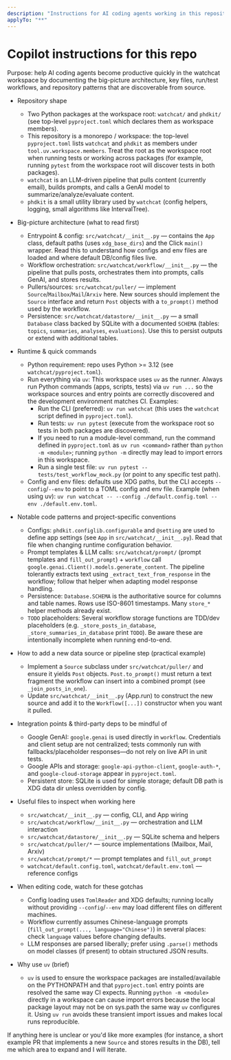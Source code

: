 ```yaml
---
description: "Instructions for AI coding agents working in this repository"
applyTo: "**"
---
```


# Copilot instructions for this repo

Purpose: help AI coding agents become productive quickly in the watchcat workspace by
documenting the big-picture architecture, key files, run/test workflows, and repository
patterns that are discoverable from source.

- Repository shape
  - Two Python packages at the workspace root: `watchcat/` and `phdkit/` (see top-level
    `pyproject.toml` which declares them as workspace members).
  - This repository is a monorepo / workspace: the top-level `pyproject.toml` lists
    `watchcat` and `phdkit` as members under `tool.uv.workspace.members`. Treat the
    root as the workspace root when running tests or working across packages (for
    example, running `pytest` from the workspace root will discover tests in both
    packages).
  - `watchcat` is an LLM-driven pipeline that pulls content (currently email), builds
    prompts, and calls a GenAI model to summarize/analyze/evaluate content.
  - `phdkit` is a small utility library used by `watchcat` (config helpers, logging,
    small algorithms like IntervalTree).

- Big-picture architecture (what to read first)
  - Entrypoint & config: `src/watchcat/__init__.py` — contains the `App` class, default
    paths (uses `xdg_base_dirs`) and the Click `main()` wrapper. Read this to understand
    how configs and env files are loaded and where default DB/config files live.
  - Workflow orchestration: `src/watchcat/workflow/__init__.py` — the pipeline that
    pulls posts, orchestrates them into prompts, calls GenAI, and stores results.
  - Pullers/sources: `src/watchcat/puller/` — implement `Source`/`Mailbox`/`Mail`/`Arxiv`
    here. New sources should implement the `Source` interface and return `Post` objects
    with a `to_prompt()` method used by the workflow.
  - Persistence: `src/watchcat/datastore/__init__.py` — a small `Database` class backed
    by SQLite with a documented `SCHEMA` (tables: `topics`, `summaries`, `analyses`,
    `evaluations`). Use this to persist outputs or extend with additional tables.

- Runtime & quick commands
  - Python requirement: repo uses Python >= 3.12 (see `watchcat/pyproject.toml`).
  - Run everything via `uv`: This workspace uses `uv` as the runner. Always run Python commands
    (apps, scripts, tests) via `uv run ...` so the workspace sources and entry points are
    correctly discovered and the development environment matches CI. Examples:
    - Run the CLI (preferred): `uv run watchcat` (this uses the `watchcat` script defined in `pyproject.toml`).
    - Run tests: `uv run pytest` (execute from the workspace root so tests in both packages are discovered).
    - If you need to run a module-level command, run the command defined in `pyproject.toml` as `uv run <command>` rather than `python -m <module>`; running `python -m` directly may lead to import errors in this workspace.
    - Run a single test file: `uv run pytest -- tests/test_workflow_mock.py` (or point to any specific test path).
  - Config and env files: defaults use XDG paths, but the CLI accepts `--config`/`--env`
    to point to a TOML config and env file. Example (when using uv): `uv run watchcat -- --config ./default.config.toml --env ./default.env.toml`.

- Notable code patterns and project-specific conventions
  - Configs: `phdkit.configlib.configurable` and `@setting` are used to define app
    settings (see `App` in `src/watchcat/__init__.py`). Read that file when changing
    runtime configuration behavior.
  - Prompt templates & LLM calls: `src/watchcat/prompt/` (prompt templates and
    `fill_out_prompt`) + `workflow` call `google.genai.Client().models.generate_content`.
    The pipeline tolerantly extracts text using `_extract_text_from_response` in the
    workflow; follow that helper when adapting model response handling.
  - Persistence: `Database.SCHEMA` is the authoritative source for columns and table
    names. Rows use ISO-8601 timestamps. Many `store_*` helper methods already exist.
  - `TODO` placeholders: Several workflow storage functions are TDD/dev placeholders
    (e.g. `_store_posts_in_database`, `_store_summaries_in_database` print `TODO`). Be
    aware these are intentionally incomplete when running end-to-end.

- How to add a new data source or pipeline step (practical example)
  - Implement a `Source` subclass under `src/watchcat/puller/` and ensure it yields
    `Post` objects. `Post.to_prompt()` must return a text fragment the workflow can
    insert into a combined prompt (see `_join_posts_in_one`).
  - Update `src/watchcat/__init__.py` (App.run) to construct the new source and add
    it to the `Workflow([...])` constructor when you want it pulled.

- Integration points & third-party deps to be mindful of
  - Google GenAI: `google.genai` is used directly in `workflow`. Credentials and
    client setup are not centralized; tests commonly run with fallbacks/placeholder
    responses—do not rely on live API in unit tests.
  - Google APIs and storage: `google-api-python-client`, `google-auth-*`, and
    `google-cloud-storage` appear in `pyproject.toml`.
  - Persistent store: SQLite is used for simple storage; default DB path is XDG data
    dir unless overridden by config.

- Useful files to inspect when working here
  - `src/watchcat/__init__.py` — config, CLI, and App wiring
  - `src/watchcat/workflow/__init__.py` — orchestration and LLM interaction
  - `src/watchcat/datastore/__init__.py` — SQLite schema and helpers
  - `src/watchcat/puller/*` — source implementations (Mailbox, Mail, Arxiv)
  - `src/watchcat/prompt/*` — prompt templates and `fill_out_prompt`
  - `watchcat/default.config.toml`, `watchcat/default.env.toml` — reference configs

- When editing code, watch for these gotchas
  - Config loading uses `TomlReader` and XDG defaults; running locally without
    providing `--config`/`--env` may load different files on different machines.
  - Workflow currently assumes Chinese-language prompts (`fill_out_prompt(..., language="Chinese")`) in several places: check `language` values before changing defaults.
  - LLM responses are parsed liberally; prefer using `.parse()` methods on model
    classes (if present) to obtain structured JSON results.

- Why use `uv` (brief)
  - `uv` is used to ensure the workspace packages are installed/available on the
    PYTHONPATH and that `pyproject.toml` entry points are resolved the same way CI
    expects. Running `python -m <module>` directly in a workspace can cause
    import errors because the local package layout may not be on sys.path the same
    way `uv` configures it. Using `uv run` avoids these transient import issues and
    makes local runs reproducible.

If anything here is unclear or you'd like more examples (for instance, a short
example PR that implements a new `Source` and stores results in the DB), tell me
which area to expand and I will iterate.
